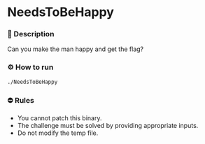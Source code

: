 # NeedsToBeHappy

### 📄 Description

Can you make the man happy and get the flag?

### ⚙ How to run 
```bash
./NeedsToBeHappy
```

### ⛔ Rules
- You cannot patch this binary. 
- The challenge must be solved by providing appropriate inputs.
- Do not modify the temp file.
